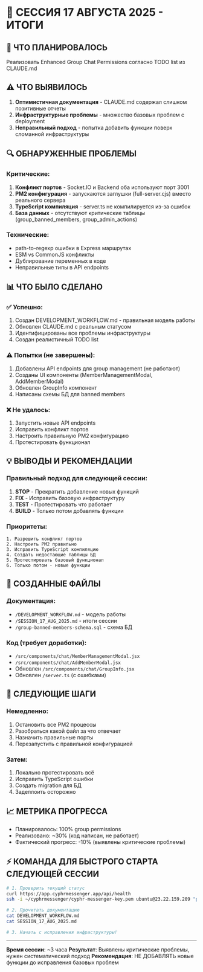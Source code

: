 # 📝 СЕССИЯ 17 АВГУСТА 2025 - ИТОГИ

## 🎯 ЧТО ПЛАНИРОВАЛОСЬ
Реализовать Enhanced Group Chat Permissions согласно TODO list из CLAUDE.md

## ⚠️ ЧТО ВЫЯВИЛОСЬ
1. **Оптимистичная документация** - CLAUDE.md содержал слишком позитивные отчеты
2. **Инфраструктурные проблемы** - множество базовых проблем с deployment
3. **Неправильный подход** - попытка добавить функции поверх сломанной инфраструктуры

## 🔍 ОБНАРУЖЕННЫЕ ПРОБЛЕМЫ

### Критические:
1. **Конфликт портов** - Socket.IO и Backend оба используют порт 3001
2. **PM2 конфигурация** - запускаются заглушки (full-server.cjs) вместо реального сервера
3. **TypeScript компиляция** - server.ts не компилируется из-за ошибок
4. **База данных** - отсутствуют критические таблицы (group_banned_members, group_admin_actions)

### Технические:
- path-to-regexp ошибки в Express маршрутах
- ESM vs CommonJS конфликты
- Дублирование переменных в коде
- Неправильные типы в API endpoints

## 📊 ЧТО БЫЛО СДЕЛАНО

### ✅ Успешно:
1. Создан DEVELOPMENT_WORKFLOW.md - правильная модель работы
2. Обновлен CLAUDE.md с реальным статусом
3. Идентифицированы все проблемы инфраструктуры
4. Создан реалистичный TODO list

### ⚠️ Попытки (не завершены):
1. Добавлены API endpoints для group management (не работают)
2. Созданы UI компоненты (MemberManagementModal, AddMemberModal)
3. Обновлен GroupInfo компонент
4. Написаны схемы БД для banned members

### ❌ Не удалось:
1. Запустить новые API endpoints
2. Исправить конфликт портов
3. Настроить правильную PM2 конфигурацию
4. Протестировать функционал

## 💡 ВЫВОДЫ И РЕКОМЕНДАЦИИ

### Правильный подход для следующей сессии:

1. **STOP** - Прекратить добавление новых функций
2. **FIX** - Исправить базовую инфраструктуру
3. **TEST** - Протестировать что работает
4. **BUILD** - Только потом добавлять функции

### Приоритеты:
```
1. Разрешить конфликт портов
2. Настроить PM2 правильно
3. Исправить TypeScript компиляцию
4. Создать недостающие таблицы БД
5. Протестировать базовый функционал
6. Только потом - новые функции
```

## 📂 СОЗДАННЫЕ ФАЙЛЫ

### Документация:
- `/DEVELOPMENT_WORKFLOW.md` - модель работы
- `/SESSION_17_AUG_2025.md` - итоги сессии
- `/group-banned-members-schema.sql` - схема БД

### Код (требует доработки):
- `/src/components/chat/MemberManagementModal.jsx`
- `/src/components/chat/AddMemberModal.jsx`
- Обновлен `/src/components/chat/GroupInfo.jsx`
- Обновлен `/server.ts` (с ошибками)

## 🚀 СЛЕДУЮЩИЕ ШАГИ

### Немедленно:
1. Остановить все PM2 процессы
2. Разобраться какой файл за что отвечает
3. Назначить правильные порты
4. Перезапустить с правильной конфигурацией

### Затем:
1. Локально протестировать всё
2. Исправить TypeScript ошибки
3. Создать migration для БД
4. Задеплоить осторожно

## 📈 МЕТРИКА ПРОГРЕССА
- Планировалось: 100% group permissions
- Реализовано: ~30% (код написан, не работает)
- Фактический прогресс: -10% (выявлены критические проблемы)

## ⚡ КОМАНДА ДЛЯ БЫСТРОГО СТАРТА СЛЕДУЮЩЕЙ СЕССИИ

```bash
# 1. Проверить текущий статус
curl https://app.cyphrmessenger.app/api/health
ssh -i ~/cyphrmessenger/cyphr-messenger-key.pem ubuntu@23.22.159.209 "pm2 status"

# 2. Прочитать документацию
cat DEVELOPMENT_WORKFLOW.md
cat SESSION_17_AUG_2025.md

# 3. Начать с исправления инфраструктуры!
```

---
**Время сессии**: ~3 часа
**Результат**: Выявлены критические проблемы, нужен систематический подход
**Рекомендация**: НЕ ДОБАВЛЯТЬ новые функции до исправления базовых проблем
